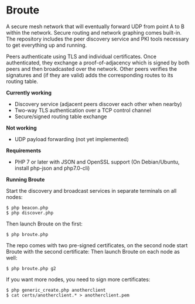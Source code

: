 # Broute
A secure mesh network that will eventually forward UDP from point A to B within the network. Secure routing and network graphing comes built-in. The repository includes the peer discovery service and PKI tools necessary to get everything up and running.

Peers authenticate using TLS and individual certificates. Once authenticated, they exchange a proof-of-adjacency which is signed by both peers and then broadcasted over the network. Other peers verifies the signatures and (if they are valid) adds the corresponding routes to its routing table.

**Currently working**
- Discovery service (adjacent peers discover each other when nearby)
- Two-way TLS authentication over a TCP control channel
- Secure/signed routing table exchange

**Not working**
- UDP payload forwarding (not yet implemented)

**Requirements**
- PHP 7 or later with JSON and OpenSSL support (On Debian/Ubuntu, install php-json and php7.0-cli)

**Running Broute**

Start the discovery and broadcast services in separate terminals on all nodes:
```
$ php beacon.php
$ php discover.php
```

Then launch Broute on the first:
```
$ php broute.php
```

The repo comes with two pre-signed certificates, on the second node start Broute with the second certificate:
Then launch Broute on each node as well:
```
$ php broute.php g2
```

If you want more nodes, you need to sign more certificates:
```
$ php generic_create.php anotherclient
$ cat certs/anotherclient.* > anotherclient.pem
```
